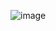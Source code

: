 ![image](https://user-images.githubusercontent.com/77121931/220148064-494dc500-e8d0-4290-be32-de8dfc025521.png)
